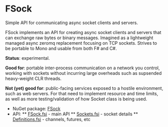 # FSock

Simple API for communicating async socket clients and servers.

FSock implements an API for creating async socket clients and servers
that can exchange raw bytes or binary messages.  Imagined as a
lightweight managed async zeromq replacement focusing on TCP sockets.
Strives to be portable to Mono and usable from both F# and C#.

**Status**: experimental.

**Good for**: portable inter-process communication on a network you
control, working with sockets without incurring large overheads such
as supsended heavy-weight CLR threads.

**Not (yet) good for**: public-facing services exposed to a hostile
environment, such as web servers.  For that need to implement resource
and time limits, as well as more testing/validation of how Socket
class is being used.

* NuGet package: [FSock](https://www.nuget.org/packages/FSock)
* API:
** [FSock.fsi](src/FSock/FSock.fsi) - main API
** [Sockets.fsi](src/FSock/Sockets.fsi) - socket details
** [Definitions.fsi](src/FSock/Sockets.fsi) - channels, futures, etc
